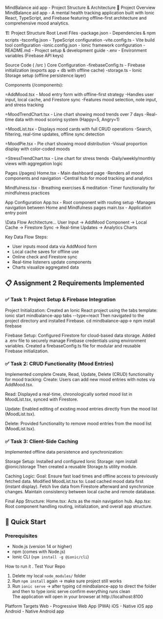 MindBalance aid app - Project Structure & Architecture
📁 Project Overview
MindBalance aid app - A mental health tracking application built with Ionic React, TypeScript, and Firebase featuring offline-first architecture and comprehensive mood analytics.

🏗️ Project Structure
Root Level Files
-package.json - Dependencies & npm scripts
-tsconfig.json - TypeScript configuration
-vite.config.ts - Vite build tool configuration
-ionic.config.json - Ionic framework configuration
-README.md - Project setup & development guide
-.env - Environment variables (Firebase API keys)

Source Code ( /src )
Core Configuration
-firebaseConfig.ts - Firebase initialization (exports app + db with offline cache)
-storage.ts - Ionic Storage setup (offline persistence layer)

Components (/components):

=AddMood.tsx - Mood entry form with offline-first strategy
-Handles user input, local cache, and Firestore sync
-Features mood selection, note input, and stress tracking

=MoodTrendChart.tsx - Line chart showing mood trends over 7 days
-Real-time data with mood scoring system (Happy=5, Angry=1)

=MoodList.tsx - Displays mood cards with full CRUD operations
-Search, filtering, real-time updates, offline sync detection

=MoodPie.tsx - Pie chart showing mood distribution
-Visual proportion display with color-coded moods

=StressTrendChart.tsx - Line chart for stress trends
-Daily/weekly/monthly views with aggregation logic

Pages (/pages)
Home.tsx - Main dashboard page
-Renders all mood components and navigation
-Central hub for mood tracking and analytics

Mindfulness.tsx - Breathing exercises & meditation
-Timer functionality for mindfulness practices

App Configuration
App.tsx - Root component with routing setup
-Manages navigation between Home and Mindfulness pages
main.tsx - Application entry point

\Data Flow Architecture...
User Input → AddMood Component → Local Cache → Firestore Sync → Real-time Updates → Analytics Charts

Key Data Flow Steps:
- User inputs mood data via AddMood form
- Local cache saves for offline use
- Online check and Firestore sync
- Real-time listeners update components
- Charts visualize aggregated data



## 📋 Assignment 2 Requirements Implemented

### ✅ Task 1: Project Setup & Firebase Integration
Project Initialization:
Created an Ionic React project using the tabs template:
ionic start mindbalance-app tabs --type=react
Then navigated to the project directory and installed Firebase.
cd mindbalance-app->
npm install firebase

Firebase Setup:
Configured Firestore for cloud-based data storage.
Added a .env file to securely manage Firebase credentials using environment variables.
Created a firebaseConfig.ts file for modular and reusable Firebase initialization.


### ✅ Task 2: CRUD Functionality (Mood Entries)
Implemented complete Create, Read, Update, Delete (CRUD) functionality for mood tracking:
Create:
Users can add new mood entries with notes via AddMood.tsx.

Read:
Displayed a real-time, chronologically sorted mood list in MoodList.tsx, synced with Firestore.

Update:
Enabled editing of existing mood entries directly from the mood list (MoodList.tsx).

Delete:
Provided functionality to remove mood entries from the mood list (MoodList.tsx).

### ✅ Task 3: Client-Side Caching
Implemented offline data persistence and synchronization:

Storage Setup:
Installed and configured Ionic Storage:
npm install @ionic/storage
Then created a reusable Storage.ts utility module.

Caching Logic:
Goal: Ensure fast load times and offline access to previously fetched data.
Modified MoodList.tsx to:
Load cached mood data first (instant display).
Fetch live data from Firestore afterward and synchronize changes.
Maintain consistency between local cache and remote database.

Final App Structure:
Home.tsx: Acts as the main navigation hub.
App.tsx: Root component handling routing, initialization, and overall app structure.

## 🚀 Quick Start

### Prerequisites
- Node.js (version 14 or higher)
- npm (comes with Node.js)
- Ionic CLI (`npm install -g @ionic/cli`)

How to run it .
Test Your Repo
1. Delete my local `node_modules/` folder  
2. Run `npm install` again → make sure project still works  
3. Run `ionic serve` → after typing cd mindbalance-app to direct the folder and then to type ionic serve confirm everything runs clean  
The application will open in your browser at http://localhost:8100

Platform Targets
Web - Progressive Web App (PWA)
iOS - Native iOS app
Android - Native Android app



